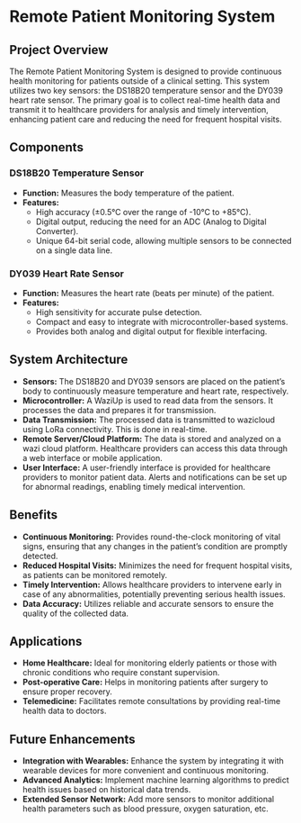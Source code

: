 # Remote Patient Monitoring System

## Project Overview

The Remote Patient Monitoring System is designed to provide continuous health monitoring for patients outside of a clinical setting. This system utilizes two key sensors: the DS18B20 temperature sensor and the DY039 heart rate sensor. The primary goal is to collect real-time health data and transmit it to healthcare providers for analysis and timely intervention, enhancing patient care and reducing the need for frequent hospital visits.

## Components

### DS18B20 Temperature Sensor

- **Function:** Measures the body temperature of the patient.
- **Features:**
  - High accuracy (±0.5°C over the range of -10°C to +85°C).
  - Digital output, reducing the need for an ADC (Analog to Digital Converter).
  - Unique 64-bit serial code, allowing multiple sensors to be connected on a single data line.

### DY039 Heart Rate Sensor

- **Function:** Measures the heart rate (beats per minute) of the patient.
- **Features:**
  - High sensitivity for accurate pulse detection.
  - Compact and easy to integrate with microcontroller-based systems.
  - Provides both analog and digital output for flexible interfacing.

## System Architecture

- **Sensors:** The DS18B20 and DY039 sensors are placed on the patient’s body to continuously measure temperature and heart rate, respectively.
- **Microcontroller:** A WaziUp is used to read data from the sensors. It processes the data and prepares it for transmission.
- **Data Transmission:** The processed data is transmitted to wazicloud using LoRa connectivity. This is done in real-time.
- **Remote Server/Cloud Platform:** The data is stored and analyzed on a wazi cloud platform. Healthcare providers can access this data through a web interface or mobile application.
- **User Interface:** A user-friendly interface is provided for healthcare providers to monitor patient data. Alerts and notifications can be set up for abnormal readings, enabling timely medical intervention.

## Benefits

- **Continuous Monitoring:** Provides round-the-clock monitoring of vital signs, ensuring that any changes in the patient’s condition are promptly detected.
- **Reduced Hospital Visits:** Minimizes the need for frequent hospital visits, as patients can be monitored remotely.
- **Timely Intervention:** Allows healthcare providers to intervene early in case of any abnormalities, potentially preventing serious health issues.
- **Data Accuracy:** Utilizes reliable and accurate sensors to ensure the quality of the collected data.

## Applications

- **Home Healthcare:** Ideal for monitoring elderly patients or those with chronic conditions who require constant supervision.
- **Post-operative Care:** Helps in monitoring patients after surgery to ensure proper recovery.
- **Telemedicine:** Facilitates remote consultations by providing real-time health data to doctors.

## Future Enhancements

- **Integration with Wearables:** Enhance the system by integrating it with wearable devices for more convenient and continuous monitoring.
- **Advanced Analytics:** Implement machine learning algorithms to predict health issues based on historical data trends.
- **Extended Sensor Network:** Add more sensors to monitor additional health parameters such as blood pressure, oxygen saturation, etc.
